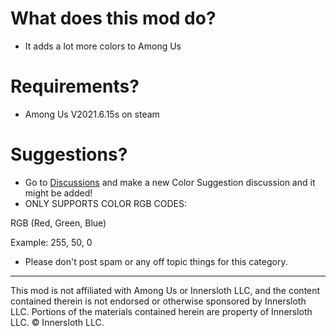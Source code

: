 # What does this mod do?
+ It adds a lot more colors to Among Us

# Requirements?

+ Among Us V2021.6.15s on steam

# Suggestions?
+ Go to [Discussions](https://github.com/MODDED-OFFICIAL/extracolors/discussions) and make a new 
Color Suggestion discussion and it might be added!
+ ONLY SUPPORTS COLOR RGB CODES:

RGB (Red, Green, Blue)

Example: 255, 50, 0

+ Please don't post spam or any off topic things for this category.

---

This mod is not affiliated with Among Us or Innersloth LLC, and the content contained therein is not endorsed or otherwise sponsored by Innersloth LLC. Portions of the materials contained herein are property of Innersloth LLC. © Innersloth LLC.
